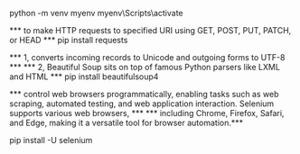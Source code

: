 
python -m venv myenv 
myenv\Scripts\activate

*** to make HTTP requests to specified URI using GET, POST, PUT, PATCH, or HEAD ***
pip install requests 

*** 1, converts incoming records to Unicode and outgoing forms to UTF-8 ***
*** 2, Beautiful Soup sits on top of famous Python parsers like LXML and HTML ***
pip install beautifulsoup4


 ***   control web browsers programmatically, enabling tasks such as web scraping, automated testing, and web application interaction. Selenium supports various web browsers, *** *** including Chrome, Firefox, Safari, and Edge, making it a versatile tool for browser automation.***
 
 pip install -U selenium